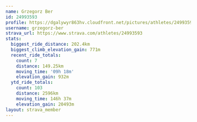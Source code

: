 ```yaml
---
name: Grzegorz Ber
id: 24993593
profile: https://dgalywyr863hv.cloudfront.net/pictures/athletes/24993593/7453165/11/large.jpg
username: grzegorz-ber
strava_url: https://www.strava.com/athletes/24993593
stats:
  biggest_ride_distance: 202.4km
  biggest_climb_elevation_gain: 771m
  recent_ride_totals:
    count: 7
    distance: 149.25km
    moving_time: '09h 18m'
    elevation_gain: 932m
  ytd_ride_totals:
    count: 103
    distance: 2596km
    moving_time: 146h 37m
    elevation_gain: 20493m
layout: strava_member
--- 
```

